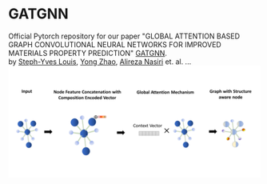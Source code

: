 # GATGNN
Official Pytorch repository for our paper "GLOBAL ATTENTION BASED GRAPH CONVOLUTIONAL NEURAL NETWORKS FOR IMPROVED MATERIALS PROPERTY PREDICTION" [GATGNN](https://arxiv.org/pdf/2003.13379.pdf).<br />
by [Steph-Yves Louis](http://mleg.cse.sc.edu/people.html), [Yong Zhao](http://mleg.cse.sc.edu/people.html), [Alireza Nasiri](http://mleg.cse.sc.edu/people.html) et. al. ... 
![](front-pic.png)

